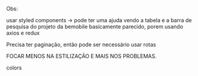Obs: 

usar styled components
-> pode ter uma ajuda vendo a tabela e a barra de pesquisa do projeto da bemobile
basicamente parecido, porem usando axios e redux

Precisa ter paginação, então pode ser necessário usar rotas

FOCAR MENOS NA ESTILIZAÇÃO E MAIS NOS PROBLEMAS.

colors
